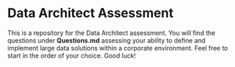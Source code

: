 # Data Architect Assessment
This is a repository for the Data Architect assessment.
You will find the questions under **Questions.md** assessing your ability to define and implement large data solutions within a corporate environment.
Feel free to start in the order of your choice. Good luck!
